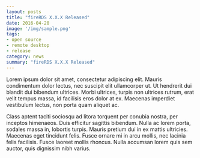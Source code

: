 ```yaml
---
layout: posts
title: "fireRDS X.X.X Released"
date: 2016-04-20
image: '/img/sample.png'
tags:
- open source
- remote desktop
- release
category: news
summary: "fireRDS X.X.X Released"
---
```

Lorem ipsum dolor sit amet, consectetur adipiscing elit. Mauris condimentum dolor lectus, nec suscipit elit ullamcorper ut. Ut hendrerit dui blandit dui bibendum ultrices. Morbi ultrices, turpis non ultrices rutrum, erat velit tempus massa, id facilisis eros dolor at ex. Maecenas imperdiet vestibulum lectus, non porta quam aliquet ac. 

Class aptent taciti sociosqu ad litora torquent per conubia nostra, per inceptos himenaeos. Duis efficitur sagittis bibendum. Nulla ac lorem porta, sodales massa in, lobortis turpis. Mauris pretium dui in ex mattis ultricies. Maecenas eget tincidunt felis. Fusce ornare mi in arcu mollis, nec lacinia felis facilisis. Fusce laoreet mollis rhoncus. Nulla accumsan lorem quis sem auctor, quis dignissim nibh varius.





